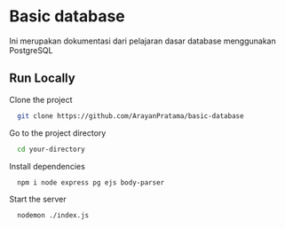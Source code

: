 
# Basic database

Ini merupakan dokumentasi dari pelajaran dasar database menggunakan PostgreSQL 


## Run Locally

Clone the project

```bash
  git clone https://github.com/ArayanPratama/basic-database
```

Go to the project directory

```bash
  cd your-directory
```

Install dependencies

```bash
  npm i node express pg ejs body-parser
```

Start the server

```bash
  nodemon ./index.js
```


